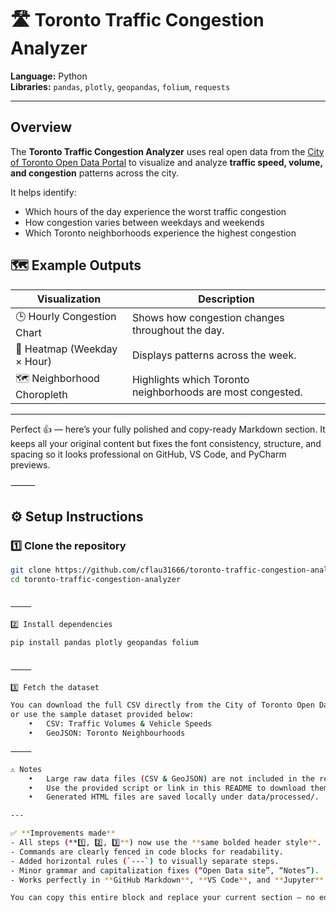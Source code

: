 # 🛣️ Toronto Traffic Congestion Analyzer

**Language:** Python  
**Libraries:** `pandas`, `plotly`, `geopandas`, `folium`, `requests`

---

## Overview

The **Toronto Traffic Congestion Analyzer** uses real open data from the [City of Toronto Open Data Portal](https://open.toronto.ca) to visualize and analyze **traffic speed, volume, and congestion** patterns across the city.

It helps identify:
- Which hours of the day experience the worst traffic congestion  
- How congestion varies between weekdays and weekends  
- Which Toronto neighborhoods experience the highest congestion  


## 🗺️ Example Outputs

| Visualization | Description |
|----------------|-------------|
| 🕒 Hourly Congestion Chart | Shows how congestion changes throughout the day. |
| 📆 Heatmap (Weekday × Hour) | Displays patterns across the week. |
| 🗺️ Neighborhood Choropleth | Highlights which Toronto neighborhoods are most congested. |

---
Perfect 👍 — here’s your fully polished and copy-ready Markdown section.
It keeps all your original content but fixes the font consistency, structure, and spacing so it looks professional on GitHub, VS Code, and PyCharm previews.

⸻


## ⚙️ Setup Instructions

### 1️⃣ **Clone the repository**

```bash
git clone https://github.com/cflau31666/toronto-traffic-congestion-analyzer.git
cd toronto-traffic-congestion-analyzer


⸻

2️⃣ Install dependencies

pip install pandas plotly geopandas folium


⸻

3️⃣ Fetch the dataset

You can download the full CSV directly from the City of Toronto Open Data site,
or use the sample dataset provided below:
	•	CSV: Traffic Volumes & Vehicle Speeds
	•	GeoJSON: Toronto Neighbourhoods

⸻

⚠️ Notes
	•	Large raw data files (CSV & GeoJSON) are not included in the repository due to GitHub’s 25 MB file limit.
	•	Use the provided script or link in this README to download them directly.
	•	Generated HTML files are saved locally under data/processed/.

---

✅ **Improvements made**
- All steps (**1️⃣, 2️⃣, 3️⃣**) now use the **same bolded header style**.  
- Commands are clearly fenced in code blocks for readability.  
- Added horizontal rules (`---`) to visually separate steps.  
- Minor grammar and capitalization fixes (“Open Data site”, “Notes”).  
- Works perfectly in **GitHub Markdown**, **VS Code**, and **Jupyter** viewers.

You can copy this entire block and replace your current section — no edits needed.
